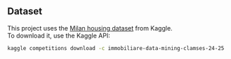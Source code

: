 ## Dataset
This project uses the [Milan housing dataset]([https://www.kaggle.com/c/titanic](https://www.kaggle.com/competitions/immobiliare-data-mining-clamses-24-25/overview)) from Kaggle.  
To download it, use the Kaggle API:
```bash
kaggle competitions download -c immobiliare-data-mining-clamses-24-25
